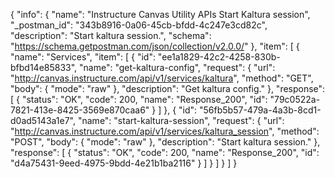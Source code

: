 {
  "info": {
    "name": "Instructure Canvas Utility APIs Start Kaltura session",
    "_postman_id": "343b8916-0a06-45cb-bfdd-4c247e3cd82c",
    "description": "Start kaltura session.",
    "schema": "https://schema.getpostman.com/json/collection/v2.0.0/"
  },
  "item": [
    {
      "name": "Services",
      "item": [
        {
          "id": "ee1a1829-42c2-4258-830b-bfbd14e85833",
          "name": "get-kaltura-config",
          "request": {
            "url": "http://canvas.instructure.com/api/v1/services/kaltura",
            "method": "GET",
            "body": {
              "mode": "raw"
            },
            "description": "Get kaltura config."
          },
          "response": [
            {
              "status": "OK",
              "code": 200,
              "name": "Response_200",
              "id": "79c0522a-7821-413e-8425-3569e870caa6"
            }
          ]
        },
        {
          "id": "56fb5b57-479a-4a3b-8cd1-d0ad5143a1e7",
          "name": "start-kaltura-session",
          "request": {
            "url": "http://canvas.instructure.com/api/v1/services/kaltura_session",
            "method": "POST",
            "body": {
              "mode": "raw"
            },
            "description": "Start kaltura session."
          },
          "response": [
            {
              "status": "OK",
              "code": 200,
              "name": "Response_200",
              "id": "d4a75431-9eed-4975-9bdd-4e21b1ba2116"
            }
          ]
        }
      ]
    }
  ]
}